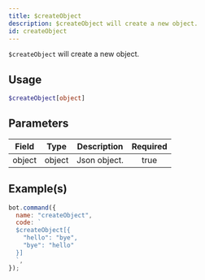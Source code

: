 ```yaml
---
title: $createObject
description: $createObject will create a new object.
id: createObject
---
```


`$createObject` will create a new object.

## Usage

```php
$createObject[object]
```

## Parameters

| Field  | Type   | Description  | Required |
| ------ | ------ | ------------ | :------: |
| object | object | Json object. |   true   |

## Example(s)

```javascript
bot.command({
  name: "createObject",
  code: `
  $createObject[{
    "hello": "bye",
    "bye": "hello"
  }]
  `,
});
```
